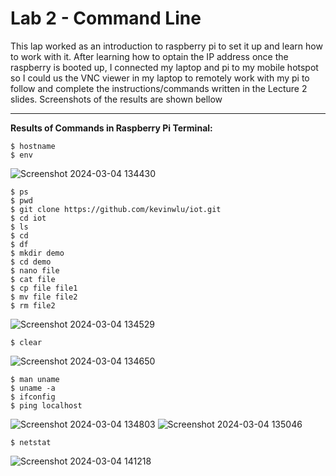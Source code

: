 # Lab 2 - Command Line

This lap worked as an introduction to raspberry pi to set it up and learn how to work with it. After learning how to optain the IP address once the raspberry is booted up, I connected my laptop and pi to my mobile hotspot so I could us the VNC viewer in my laptop to remotely work with my pi to follow and complete the instructions/commands written in the Lecture 2 slides. Screenshots of the results are shown bellow

---
**Results of Commands in Raspberry Pi Terminal:**

```
$ hostname
$ env
```
![Screenshot 2024-03-04 134430](https://github.com/NathanTacoBravo/EE-322-S-2024/assets/116911160/625c7d49-7e6c-4805-bfa6-22a76c6ade87)
```
$ ps
$ pwd
$ git clone https://github.com/kevinwlu/iot.git
$ cd iot
$ ls
$ cd
$ df
$ mkdir demo
$ cd demo
$ nano file
$ cat file
$ cp file file1
$ mv file file2
$ rm file2
```
![Screenshot 2024-03-04 134529](https://github.com/NathanTacoBravo/EE-322-S-2024/assets/116911160/94255b2a-aa7c-485f-be3c-786f52f1ff68)
```
$ clear
```
![Screenshot 2024-03-04 134650](https://github.com/NathanTacoBravo/EE-322-S-2024/assets/116911160/f2d0a12f-0f95-4a40-803e-43cc86181877)
```
$ man uname
$ uname -a
$ ifconfig
$ ping localhost
```
![Screenshot 2024-03-04 134803](https://github.com/NathanTacoBravo/EE-322-S-2024/assets/116911160/a89a1fd5-63ca-4e7b-a5b2-2993857da74b)
![Screenshot 2024-03-04 135046](https://github.com/NathanTacoBravo/EE-322-S-2024/assets/116911160/fc3cb0f2-71ef-4ffb-9cbb-52fa50ebeb74)
```
$ netstat
```
![Screenshot 2024-03-04 141218](https://github.com/NathanTacoBravo/EE-322-S-2024/assets/116911160/0f3a01be-2c89-4cc3-bf21-518784afd1ae)
